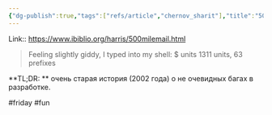 ```yaml
---
{"dg-publish":true,"tags":["refs/article","chernov_sharit"],"title":"500 mile email","published_at":"2022-06-24T19:05:00+03:00","date":"2022-06-24T08:53:48+03:00","modified_at":"2022-06-24T08:58:22+03:00","permalink":"/refs/202206240853/","dgHomeLink":false,"dgPassFrontmatter":true}
---
```



Link:: https://www.ibiblio.org/harris/500milemail.html

> Feeling slightly giddy, I typed into my shell:
$ units
1311 units, 63 prefixes

**TL;DR: ** очень старая история (2002 года) о не очевидных багах в разработке.

#friday #fun


